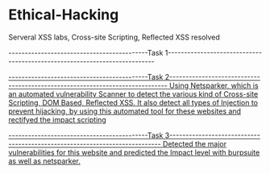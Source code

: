 # Ethical-Hacking
Serveral XSS labs, Cross-site Scripting, Reflected XSS  resolved

-------------------------------------------Task 1--------------------------------------------------------------------------
<a href="https://portswigger.net/web-security/cross-site-scripting/reflected/lab-html-context-nothing-encoded">
<a href="https://portswigger.net/web-security/cross-site-scripting/contexts/lab-html-context-with-most-tags-and-attributes-blocked">
<a href="https://portswigger.net/web-security/cross-site-scripting/contexts/lab-html-context-with-all-standard-tags-blocked">
<a href="https://portswigger.net/web-security/cross-site-scripting/contexts/lab-event-handlers-and-href-attributes-blocked">
<a href="https://portswigger.net/web-security/cross-site-scripting/contexts/lab-attribute-angle-brackets-html-encoded">
  
-------------------------------------------Task 2-----------------------------------------------------------------------------
Using Netsparker, which is an automated vulnerability Scanner to detect the various kind of Cross-site Scripting, DOM Based, Reflected XSS. It also detect all types of Injection to prevent hijacking, by using this automated tool for these websites and rectifyed the impact scripting 
  
 <a href="http://zero.webappsecurity.com/">
   
-------------------------------------------Task 3---------------------------------------------------------------------------
Detected the major vulnerabilities for this website and predicted the Impact level with burpsuite as well as netsparker.
<a href="http://testasp.vulnweb.com/">
